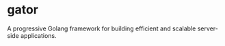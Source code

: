 # gator
A progressive Golang framework for building efficient and scalable server-side applications.
